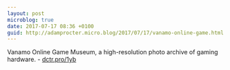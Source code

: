 ```yaml
---
layout: post
microblog: true
date: 2017-07-17 08:36 +0100
guid: http://adamprocter.micro.blog/2017/07/17/vanamo-online-game.html
---
```

Vanamo Online Game Museum, a high-resolution photo archive of gaming hardware. - [dctr.pro/1yb](http://dctr.pro/1yb) 
